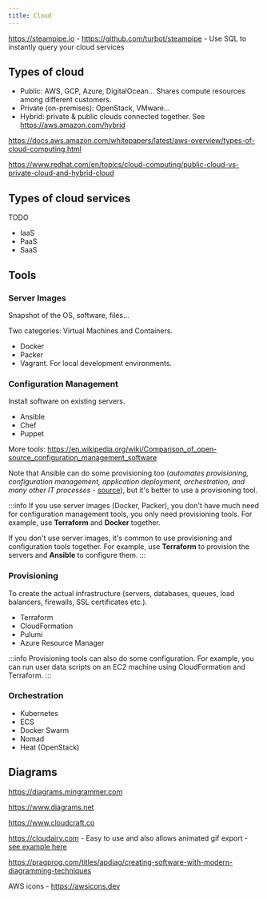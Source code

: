 ```yaml
---
title: Cloud
---
```


https://steampipe.io - https://github.com/turbot/steampipe - Use SQL to instantly query your cloud services

## Types of cloud

- Public: AWS, GCP, Azure, DigitalOcean... Shares compute resources among different customers.
- Private (on-premises): OpenStack, VMware...
- Hybrid: private & public clouds connected together. See https://aws.amazon.com/hybrid

https://docs.aws.amazon.com/whitepapers/latest/aws-overview/types-of-cloud-computing.html

https://www.redhat.com/en/topics/cloud-computing/public-cloud-vs-private-cloud-and-hybrid-cloud

## Types of cloud services

TODO

- IaaS
- PaaS
- SaaS

## Tools

### Server Images

Snapshot of the OS, software, files...

Two categories: Virtual Machines and Containers.

- Docker
- Packer
- Vagrant. For local development environments.

### Configuration Management

Install software on existing servers.

- Ansible
- Chef
- Puppet

More tools: https://en.wikipedia.org/wiki/Comparison_of_open-source_configuration_management_software

Note that Ansible can do some provisioning too (_automates provisioning, configuration management, application deployment, orchestration, and many other IT processes_ - [source](https://www.ansible.com/)), but it's better to use a provisioning tool.

:::info
If you use server images (Docker, Packer), you don't have much need for configuration management tools, you only need provisioning tools. For example, use **Terraform** and **Docker** together.

If you don't use server images, it's common to use provisioning and configuration tools together. For example, use **Terraform** to provision the servers and **Ansible** to configure them.
:::

### Provisioning

To create the actual infrastructure (servers, databases, queues, load balancers, firewalls, SSL certificates etc.).

- Terraform
- CloudFormation
- Pulumi
- Azure Resource Manager

:::info
Provisioning tools can also do some configuration. For example, you can run user data scripts on an EC2 machine using CloudFormation and Terraform.
:::

### Orchestration

- Kubernetes
- ECS
- Docker Swarm
- Nomad
- Heat (OpenStack)

## Diagrams

https://diagrams.mingrammer.com

https://www.diagrams.net

https://www.cloudcraft.co

https://cloudairy.com - Easy to use and also allows animated gif export - [see example here](https://www.linkedin.com/posts/amir-malaeb_aws-cloudformation-wordpress-activity-7247376508095188994-AnML/)

https://pragprog.com/titles/apdiag/creating-software-with-modern-diagramming-techniques

AWS icons - https://awsicons.dev
